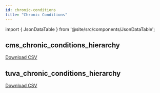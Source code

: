 ```yaml
---
id: chronic-conditions
title: "Chronic Conditions"
---
```


import { JsonDataTable } from '@site/src/components/JsonDataTable';

## cms_chronic_conditions_hierarchy

<JsonDataTable  jsonPath="nodes.seed\.the_tuva_project\.chronic_conditions__cms_chronic_conditions_hierarchy.columns" />

<a href="https://tuva-public-resources.s3.amazonaws.com/versioned_value_sets/latest/cms_chronic_conditions_hierarchy.csv_0_0_0.csv.gz">Download CSV</a>

## tuva_chronic_conditions_hierarchy

<JsonDataTable  jsonPath="nodes.seed\.the_tuva_project\.chronic_conditions__tuva_chronic_conditions_hierarchy.columns" />

<a href="https://tuva-public-resources.s3.amazonaws.com/versioned_value_sets/latest/tuva_chronic_conditions_hierarchy.csv_0_0_0.csv.gz">Download CSV</a>
